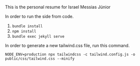 This is the personal resume for Israel Messias Júnior 

In order to run the side from code. 

1. `bundle install`
2. `npm install`
3. `bundle exec jekyll serve`

In order to generate a new tailwind.css file, run this command. 

```
NODE_ENV=production npx tailwindcss -c tailwind.config.js -o public/css/tailwind.css --minify
```